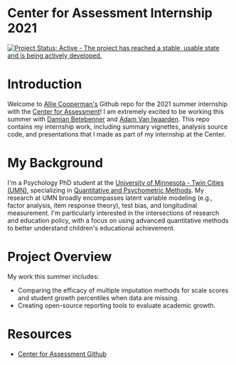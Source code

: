 Center for Assessment Internship 2021
=====================================


[![Project Status: Active - The project has reached a stable, usable state and is being actively developed.](http://www.repostatus.org/badges/0.1.0/active.svg)](https://www.repostatus.org/#active)

# Introduction

Welcome to [Allie Cooperman's](https://github.com/alliecooperman) Github repo for the 2021 summer internship with the
[Center for Assessment](https://www.nciea.org)! I am extremely excited to be working this summer with [Damian Betebenner](https://github.com/dbetebenner) and [Adam Van Iwaarden](https://github.com/adamvi). This repo contains my internship work, including summary vignettes, analysis source code, and presentations that I made as part of my internship at the Center.

# My Background

I'm a Psychology PhD student at the [University of Minnesota - Twin Cities (UMN)](https://twin-cities.umn.edu/), specializing in [Quantitative and Psychometric Methods](https://cla.umn.edu/psychology/graduate/areas-specialization/quantitativepsychometric-methods-qpm).
My research at UMN broadly encompasses latent variable modeling (e.g., factor analysis, item response theory), test bias, and longitudinal measurement.
I'm particularly interested in the intersections of research and education policy, with a focus on using advanced quantitative methods to
better understand children's educational achievement.

# Project Overview

My work this summer includes:

* Comparing the efficacy of multiple imputation methods for scale scores and student growth percentiles when data are missing. 
* Creating open-source reporting tools to evaluate academic growth.

# Resources

* [Center for Assessment Github](https://github.com/CenterForAssessment)

